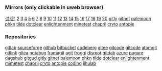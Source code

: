 ### Mirrors (only clickable in uweb browser)
<a href="i:0mi:5h:https://gitee.com/jamesfengcao/uweb/raw/master/redirect.html">试验1</a>
<a href="i:0m?:https://gitcode.net/uweb/uweb/-/raw/master/redirect.html">2</a>
<a href="i:0m?:https://atomgit.com/jamesfengcao/uweb/raw/master/redirect.html">3</a>
<a href="i:0m?:https://raw.gitcode.com/uweb/uweb/raw/master/redirect.html">4</a>
<a href="i:0m?:https://gitea.com/torappinfo/uweb/raw/branch/master/redirect.html">5</a>
<a href="i:0mi:5h?format=raw::https://sourceforge.net/p/uwebbrowser/code/ci/master/tree/redirect.html">6</a>
<a href="i:0mi:5h?format=raw::https://rocketgit.com/user/torappinfo/uweb/source/tree/branch/master/blob_download/redirect.html">7</a>
<a href="i:0m?:https://notabug.org/torappinfo/uweb/raw/master/redirect.html">8</a>
<a href="i:0mi:5h:https://git.launchpad.net/uweb/plain/redirect.html">9</a>
<a href="i:0m?:https://framagit.org/torappinfo/uweb/-/raw/master/redirect.html">10</a>
<a href="i:0m?:https://agit.ai/jamesfengcao/uweb/raw/branch/master/redirect.html">11</a>
<a href="i:0m?:https://git.froggi.es/jamesfengcao/uweb/raw/branch/master/redirect.html">12</a>
<a href="i:0m?:https://git.disroot.org/torappinfo/uweb/raw/branch/master/redirect.html">13</a>
<a href="i:0m?:https://gitdab.com/jamesfengcao/uweb/raw/branch/master/redirect.html">14</a>
<a href="i:0mi:5h/xxxx/?path=::https://dev.azure.com/jamesfengcao/1d8bf6c7-7c24-4441-bc5e-9709dcaf37fc/_apis/git/repositories/2a588d9b-f25a-46c0-bb3b-f685c635fcf8/itemsxxxx/redirect.html">15</a>
<a href="i:0mi:5h:https://pagure.io/uweb/raw/master/f/redirect.html">16</a>
<a href="i:0m?:https://bitbucket.org/torappinfo/torappinfo.bitbucket.io/raw/master/redirect.html">17</a>
<a href="i:0mi:5h:https://fastly.jsdelivr.net/gh/torappinfo/uweb/redirect.html">18</a>
<a href="i:0m?:https://dagshub.com/torappinfo/uweb/raw/master/redirect.html">19</a>
<a href="i:0mi:5h:https://gitgud.io/jamesfengcao/uweb/-/raw/master/redirect.html">20</a>
<a href="i:0m?:https://gitly.org/jamesfengcao/uweb/raw/master/redirect.html">gitly</a>
<a href="i:0m?:https://gitnet.fr/jamesfengcao/uweb/raw/branch/master/redirect.html">gitnet</a>
<a href="i:0m?:https://repo.palemoon.org/jamesfengcao/uweb/raw/branch/master/redirect.html ">palemoon</a>
<a href="i:0m?:https://phkn.info/jamesfengcao/uweb/raw/branch/master/redirect.html">phkn</a>
<a href="i:0m?:https://tildegit.org/jamesfengcao/uweb/raw/branch/master/redirect.html">tilde</a>
<a href="i:0m?:https://git.dotclear.org/jamesfengcao/uweb/raw/branch/master/redirect.html">dotclear</a>
<a href="i:0m?:https://git.enlightenment.org/jamesfengcao/uweb/raw/branch/master/redirect.html">enlightenment</a>
<a href="i:0m?:https://git.minetest.land/jamesfengcao/uweb/raw/branch/master/redirect.html ">minetest</a>
<a href="i:0m?:https://forge.chapril.org/jamesfengcao/uweb/raw/branch/master/redirect.html">chapril</a>
<a href="i:0m?:https://git.cryto.net/jamesfengcao/uweb/raw/branch/master/redirect.html ">cryto</a>
<a href="i:0m?:https://code.antopie.org/jamesfengcao/uweb/raw/branch/master/redirect.html">antopie</a>

### Repositories
[gitlab](https://gitlab.com/jamesfengcao/uweb)
[sourceforge](https://sourceforge.net/p/uwebbrowser)
[github](https://github.com/torappinfo/uweb)
[bitbucket](https://bitbucket.org/torappinfo/torappinfo.bitbucket.io)
[codeberg](https://codeberg.org/jamesfengcao/pages)
[gitee](https://gitee.com/jamesfengcao/uweb)
[gitcode](https://gitcode.com/uweb/uweb/overview)
[gitcode](https://gitcode.net/uweb/uweb)
[atomgit](https://atomgit.com/jamesfengcao/uweb)
[gitlink](https://www.gitlink.org.cn/jamesfengcao/uweb)
[gitea](https://gitea.com/torappinfo/uweb)
[notabug](https://notabug.org/torappinfo/uweb)
[framagit](https://framagit.org/torappinfo/uweb)
[agit](https://agit.ai/jamesfengcao/uweb)
[froggi](https://git.froggi.es/jamesfengcao/uweb)
[disroot](https://git.disroot.org/torappinfo/uweb)
[gitdab](https://gitdab.com/jamesfengcao/uweb)
[azure](https://dev.azure.com/jamesfengcao/1d8bf6c7-7c24-4441-bc5e-9709dcaf37fc)
[pagure](https://pagure.io/uweb)
[dagshub](https://dagshub.com/torappinfo/uweb)
[gitgud](https://gitgud.io/jamesfengcao/uweb)
[gitly](https://gitly.org/jamesfengcao/uweb)
[gitnet](https://gitnet.fr/jamesfengcao/uweb)
[palemoon](https://repo.palemoon.org/jamesfengcao/uweb)
[phkn](https://phkn.info/jamesfengcao/uweb)
[tilde](https://tildegit.org/jamesfengcao/uweb)
[dotclear](https://git.dotclear.org/jamesfengcao/uweb)
[enlightenment](https://git.enlightenment.org/jamesfengcao/uweb)
[mimetest](https://git.minetest.land/jamesfengcao/uweb)
[chapril](https://forge.chapril.org/jamesfengcao/uweb)
[cryto](https://git.cryto.net/jamesfengcao/uweb)
[antopie](https://code.antopie.org/jamesfengcao/uweb)
[coding](https://jamesfengcao.coding.net/public/uWeb/uWeb/git/files)
[jihulab](https://jihulab.com/torappinfo/uweb)